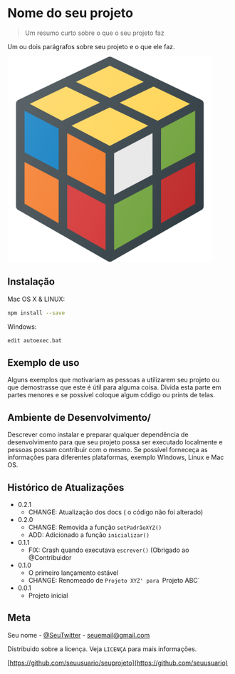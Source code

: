 
# Nome do seu projeto
> Um resumo curto sobre o que o seu projeto faz

Um ou dois parágrafos sobre seu projeto e o que ele faz.

![](geek.png)

## Instalação

Mac OS X & LINUX:

```sh
npm install --save
```

Windows:

```sh
edit autoexec.bat
```

## Exemplo de uso

Alguns exemplos que motivariam as pessoas a utilizarem seu projeto ou que demostrasse que este é útil para alguma coisa. Divida esta parte em partes menores e se possível coloque algum código ou prints de telas.

## Ambiente de Desenvolvimento/

Descrever como instalar e preparar qualquer dependência de desenvolvimento para que seu projeto possa ser executado localmente e pessoas possam contribuir com o mesmo.
Se possível forneceça as informações para diferentes plataformas, exemplo WIndows, Linux e Mac OS.


## Histórico de Atualizações 

* 0.2.1
    * CHANGE: Atualização dos docs ( o código não foi alterado)
* 0.2.0
    * CHANGE: Removida a função `setPadrãoXYZ()`
    * ADD: Adicionado a função `inicializar()`
* 0.1.1
    * FIX: Crash quando executava `escrever()` (Obrigado ao @Contribuidor
* 0.1.0
    * O primeiro lançamento estável
    * CHANGE: Renomeado de `Projeto XYZ' para `Projeto ABC`
* 0.0.1
    * Projeto inicial

## Meta

Seu nome - [@SeuTwitter](https://twitter.com/seuTwitter) - seuemail@gmail.com

Distribuido sobre a licença. Veja `LICENÇA` para mais informações.

[https://github.com/seuusuario/seuprojeto](https://github.com/seuusuario)
